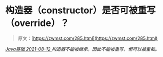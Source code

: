 <!--yml
category: 未分类
date: 0001-01-01 00:00:00
-->

# 构造器（constructor）是否可被重写（override）？

> 原文：[https://zwmst.com/285.html](https://zwmst.com/285.html)

   [ *Java基础* ](https://zwmst.com/java%e5%9f%ba%e7%a1%80)*[ <time datetime="2021-08-12T17:11:05+08:00"> 2021-08-12 </time> ](https://zwmst.com/285.html)  构造器不能被继承，因此不能被重写，但可以被重载。*